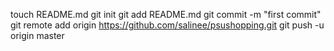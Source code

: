 touch README.md
git init
git add README.md
git commit -m "first commit"
git remote add origin https://github.com/salinee/psushopping.git
git push -u origin master
